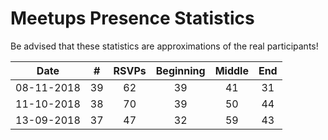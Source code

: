 # Meetups Presence Statistics

Be advised that these statistics are approximations of the real participants!

| Date | # | RSVPs | Beginning | Middle | End |
|------|---|:------:|:---------:|:------:|:---:|
| 08-11-2018 | 39 | 62 | 39 | 41| 31 |
| 11-10-2018 | 38 | 70 | 39 | 50 | 44 |
| 13-09-2018 | 37 | 47 | 32 | 59 | 43 |




